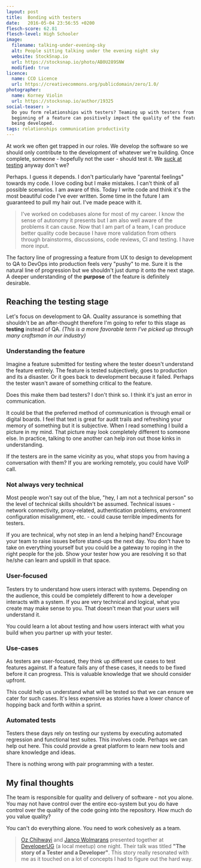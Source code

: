 ```yaml
---
layout: post
title:  Bonding with testers
date:   2016-05-04 23:56:55 +0200
flesch-score: 62.81
flesch-level: High Schooler
image:
  filename: talking-under-evening-sky
  alt: People sitting talking under the evening night sky
  website: StockSnap.io
  url: https://stocksnap.io/photo/AB0U289SNW
  modified: true
licence:
  name: CCO Licence
  url: https://creativecommons.org/publicdomain/zero/1.0/
photographer:
  name: Korney Violin
  url: https://stocksnap.io/author/19325
social-teaser: >
  Do you form relationships with testers? Teaming up with testers from the
  beginning of a feature can positively impact the quality of the feature
  being developed.
tags: relationships communication productivity
---
```


At work we often get trapped in our roles. We develop the software so we should
only contribute to the development of whatever we're building.
Once complete, someone - hopefully not the user - should test it. We
[suck at testing](https://simpleprogrammer.com/2016/04/20/developers-poor-testers-can-done/)
anyway don't we?

Perhaps. I guess it depends. I don't particularly have "parental feelings"
towards my code. I love coding but I make mistakes. I can't think of all
possible scenarios. I am aware of this. Today I write code and think it's
the most beautiful code I've ever written.
Some time in the future I am guaranteed to pull my hair out. I've made peace
with it.

> I've worked on codebases alone for most of my career. I know the sense of
autonomy it presents but I am also well aware of the problems it can cause.
Now that I am part of a team, I can produce better quality code because I
have more validation from others through brainstorms, discussions, code reviews,
CI and testing. I have more input.

The factory line of progressing a feature from UX to design to development to
QA to DevOps into production feels very "pushy" to me. Sure it is the natural line
of progression but we shouldn't just dump it onto the next stage. A deeper
understanding of the **purpose** of the feature is definitely desirable.

## Reaching the testing stage
Let's focus on development to QA. Quality assurance is something that
shouldn't be an after-thought therefore I'm going to refer to this stage as
**testing** instead of QA. *(This is a more favorable term I've picked up
through many craftsman in our industry)*

### Understanding the feature
Imagine a feature submitted for testing where the tester doesn't understand the
feature entirely. The feature is tested subjectively, goes to production and its a
disaster. Or it goes back to development because it failed. Perhaps the tester
wasn't aware of something critical to the feature.

Does this make them bad testers? I don't think so. I think it's just an error in
communication.

It could be that the preferred method of communication is through email or
digital boards. I feel that text is great for audit trails and refreshing your
memory of something but it is subjective. When I read something I build a
picture in my mind. That picture may look completely different to someone else.
In practice, talking to one another can help iron out those kinks in understanding.

If the testers are in the same vicinity as you, what stops you from
having a conversation with them? If you are working remotely, you could
have VoIP call.

### Not always very technical
Most people won't say out of the blue, "hey, I am not a technical person"
so the level of technical skills shouldn't be assumed. Technical issues -
network connectivity, proxy-related, authentication problems, environment
configuration misalignment, etc. - could cause terrible impediments for testers.

If you are technical, why not step in an lend a helping hand? Encourage your
team to raise issues before stand-ups the next day. You don't have to take on
everything yourself but you could be a gateway to roping in the right people
for the job. Show your tester how you are resolving it so that he/she can learn
and upskill in that space.

### User-focused
Testers try to understand how users interact with systems. Depending
on the audience, this could be completely different to how a developer interacts
with a system. If you are very technical and logical, what you create may make
sense to you. That doesn't mean that your users will understand it.

You could learn a lot about testing and how users interact with what you build
when you partner up with your tester.

### Use-cases
As testers are user-focused, they think up different use cases to test features
against. If a feature fails any of these cases, it needs to be fixed before
it can progress. This is valuable knowledge that we should consider upfront.

This could help us understand what will be tested so that we can ensure we cater
for such cases. It's less expensive as stories have a lower chance of hopping
back and forth within a sprint.

### Automated tests
Testers these days rely on testing our systems by executing automated regression
and functional test suites. This involves code. Perhaps we can help out here.
This could provide a great platform to learn new tools and share knowledge and ideas.

There is nothing wrong with pair programming with a tester.

## My final thoughts
The team is responsible for quality and delivery of software - not you alone.
You may not have control over the entire eco-system but you do have
control over the quality of the code going into the repository. How much do you
value quality?

You can't do everything alone. You need to work cohesively as a team.

> [Oz Chihwayi](https://twitter.com/ozchihwayi) and
[Janco Wolmarans](https://twitter.com/jancowol) presented together at
[DeveloperUG](http://www.meetup.com/DeveloperUG/)
(a local meetup) one night. Their talk was titled **"The story of a Tester and a
Developer"**. This story really resonated with me as it touched on a lot of
concepts I had to figure out the hard way.
